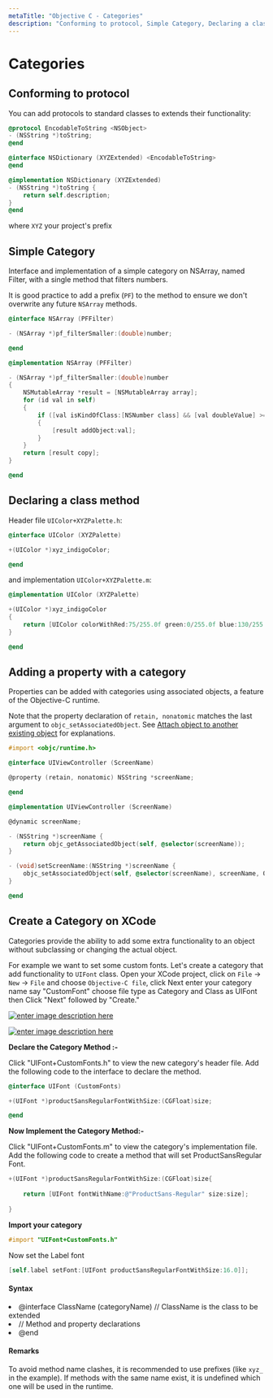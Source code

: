```yaml
---
metaTitle: "Objective C - Categories"
description: "Conforming to protocol, Simple Category, Declaring a class method, Adding a property with a category, Create a Category on XCode"
---
```


# Categories



## Conforming to protocol


You can add protocols to standard classes to extends their functionality:

```objectivec
@protocol EncodableToString <NSObject>
- (NSString *)toString;
@end

@interface NSDictionary (XYZExtended) <EncodableToString>
@end

@implementation NSDictionary (XYZExtended)
- (NSString *)toString {
    return self.description;
}
@end

```

where `XYZ` your project's prefix



## Simple Category


Interface and implementation of a simple category on NSArray, named Filter, with a single method that filters numbers.

It is good practice to add a prefix (`PF`) to the method to ensure we don't overwrite any future `NSArray` methods.

```objectivec
@interface NSArray (PFFilter)

- (NSArray *)pf_filterSmaller:(double)number;

@end

@implementation NSArray (PFFilter)

- (NSArray *)pf_filterSmaller:(double)number
{
    NSMutableArray *result = [NSMutableArray array];
    for (id val in self)
    {
        if ([val isKindOfClass:[NSNumber class] && [val doubleValue] >= number)
        {
            [result addObject:val];
        }
    }
    return [result copy];
}

@end

```



## Declaring a class method


Header file `UIColor+XYZPalette.h`:

```objectivec
@interface UIColor (XYZPalette)

+(UIColor *)xyz_indigoColor;

@end

```

and implementation `UIColor+XYZPalette.m`:

```objectivec
@implementation UIColor (XYZPalette)

+(UIColor *)xyz_indigoColor
{
    return [UIColor colorWithRed:75/255.0f green:0/255.0f blue:130/255.0f alpha:1.0f];
}

@end

```



## Adding a property with a category


Properties can be added with categories using associated objects, a feature of the Objective-C runtime.

Note that the property declaration of `retain, nonatomic` matches the last argument to `objc_setAssociatedObject`. See [Attach object to another existing object](http://stackoverflow.com/documentation/objective-c/1180/low-level-runtime-environment/3821/attach-object-to-another-existing-object-association#t=201607240747195415023) for explanations.

```objectivec
#import <objc/runtime.h>

@interface UIViewController (ScreenName)

@property (retain, nonatomic) NSString *screenName;

@end

@implementation UIViewController (ScreenName)

@dynamic screenName;

- (NSString *)screenName {
    return objc_getAssociatedObject(self, @selector(screenName));
}

- (void)setScreenName:(NSString *)screenName {
    objc_setAssociatedObject(self, @selector(screenName), screenName, OBJC_ASSOCIATION_RETAIN_NONATOMIC);
}

@end

```



## Create a Category on XCode


Categories provide the ability to add some extra functionality to an object without subclassing or changing the actual object.

For example we want to set some custom fonts.
Let's create a category that add functionality to `UIFont` class. Open your XCode project, click on `File` -> `New` -> `File` and choose `Objective-C file`, click Next enter your category name say "CustomFont" choose file type as Category and Class as UIFont then Click "Next" followed by "Create."

[<img src="http://i.stack.imgur.com/4bC0S.png" alt="enter image description here" />](http://i.stack.imgur.com/4bC0S.png)

[<img src="http://i.stack.imgur.com/6mGC1.png" alt="enter image description here" />](http://i.stack.imgur.com/6mGC1.png)

**Declare the Category Method :-**

Click "UIFont+CustomFonts.h" to view the new category's header file. Add the following code to the interface to declare the method.

```objectivec
@interface UIFont (CustomFonts)

+(UIFont *)productSansRegularFontWithSize:(CGFloat)size;

@end

```

**Now Implement the Category Method:-**

Click "UIFont+CustomFonts.m" to view the category's implementation file. Add the following code to create a method that will set ProductSansRegular Font.

```objectivec
+(UIFont *)productSansRegularFontWithSize:(CGFloat)size{
    
    return [UIFont fontWithName:@"ProductSans-Regular" size:size];
    
}

```

**Import your category**

```objectivec
#import "UIFont+CustomFonts.h"

```

Now set the Label font

```objectivec
[self.label setFont:[UIFont productSansRegularFontWithSize:16.0]];

```



#### Syntax


<li>
@interface ClassName (categoryName) // ClassName is the class to be extended
</li>
<li>
// Method and property declarations
</li>
<li>
@end
</li>



#### Remarks


To avoid method name clashes, it is recommended to use prefixes (like `xyz_` in the example). If methods with the same name exist, it is undefined which one will be used in the runtime.

